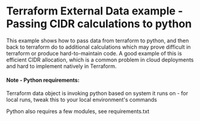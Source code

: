 <h1>Terraform External Data example - Passing CIDR calculations to python</h1>
This example shows how to pass data from terraform to python, and then back to terraform do to additional calculations
which may prove difficult in terraform or produce hard-to-maintain code. A good example of this is efficient CIDR
allocation, which is a common problem in cloud deployments and hard to implement natively in Terraform. 

<h4> Note - Python requirements:  </h4>
Terraform data object is invoking python based on system it runs on - for local runs, tweak this to your local 
environment's commands

Python also requires a few modules, see requirements.txt